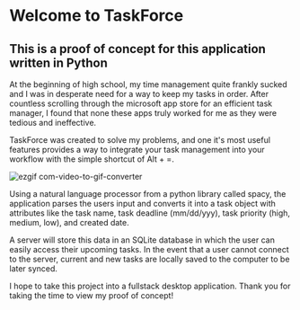 # Welcome to TaskForce
## This is a proof of concept for this application written in Python

At the beginning of high school, my time management quite frankly sucked and I was in desperate need for a way to keep my tasks in order. After countless scrolling through the microsoft app store for an efficient task manager, I found that none these apps truly worked for me as they were tedious and ineffective.

TaskForce was created to solve my problems, and one it's most useful features provides a way to integrate your task management into your workflow with the simple shortcut of Alt + =.

![ezgif com-video-to-gif-converter](https://github.com/user-attachments/assets/6944dab3-c87f-4338-b8b1-f4779f3d9f15)

Using a natural language processor from a python library called spacy, the application parses the users input and converts it into a task object with attributes like the task name, task deadline (mm/dd/yyy), task priority (high, medium, low), and created date.

A server will store this data in an SQLite database in which the user can easily access their upcoming tasks. In the event that a user cannot connect to the server, current and new tasks are locally saved to the computer to be later synced.

I hope to take this project into a fullstack desktop application. Thank you for taking the time to view my proof of concept!
